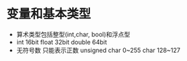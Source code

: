 # 变量和基本类型

- 算术类型包括整型(int,char, bool)和浮点型
- int 16bit  float 32bit double 64bit
- 无符号数 只能表示正数 unsigned char 0~255 char 128~127